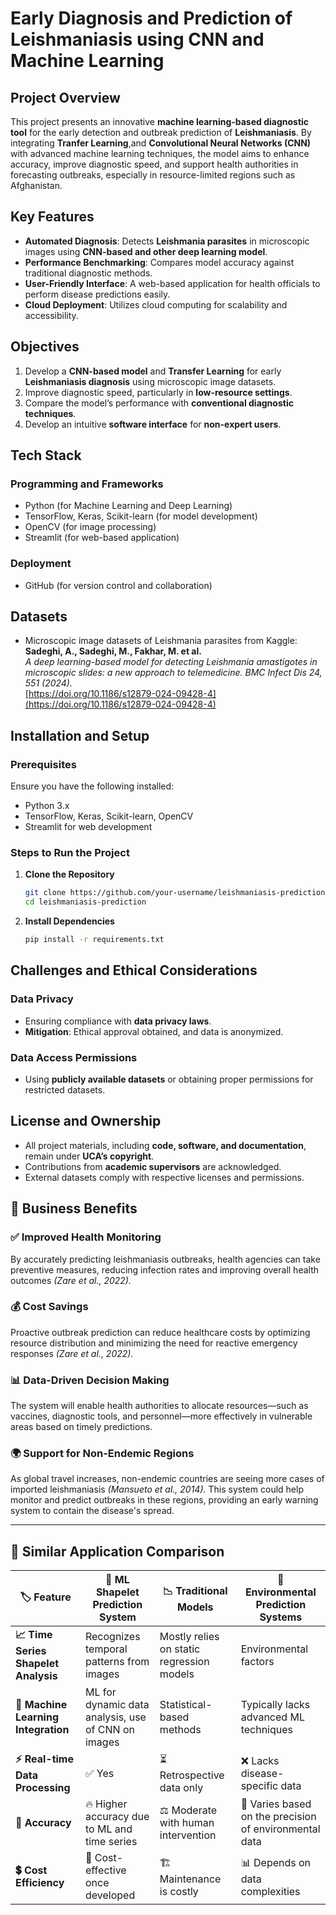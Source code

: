 # Early Diagnosis and Prediction of Leishmaniasis using CNN and Machine Learning

## Project Overview
This project presents an innovative **machine learning-based diagnostic tool** for the early detection and outbreak prediction of **Leishmaniasis**. By integrating **Tranfer Learning**,and **Convolutional Neural Networks (CNN)** with advanced machine learning techniques, the model aims to enhance accuracy, improve diagnostic speed, and support health authorities in forecasting outbreaks, especially in resource-limited regions such as Afghanistan.

## Key Features
- **Automated Diagnosis**: Detects **Leishmania parasites** in microscopic images using **CNN-based and other deep learning model**.
- **Performance Benchmarking**: Compares model accuracy against traditional diagnostic methods.
- **User-Friendly Interface**: A web-based application for health officials to perform disease predictions easily.
- **Cloud Deployment**: Utilizes cloud computing for scalability and accessibility.

## Objectives
1. Develop a **CNN-based model** and **Transfer Learning** for early **Leishmaniasis diagnosis** using microscopic image datasets.
2. Improve diagnostic speed, particularly in **low-resource settings**.
3. Compare the model’s performance with **conventional diagnostic techniques**.
4. Develop an intuitive **software interface** for **non-expert users**.

## Tech Stack
### Programming and Frameworks
- Python (for Machine Learning and Deep Learning)
- TensorFlow, Keras, Scikit-learn (for model development)
- OpenCV (for image processing)
- Streamlit (for web-based application)

### Deployment
- GitHub (for version control and collaboration)

## Datasets
- Microscopic image datasets of Leishmania parasites from Kaggle:  
  **Sadeghi, A., Sadeghi, M., Fakhar, M. et al.**  
  *A deep learning-based model for detecting Leishmania amastigotes in microscopic slides: a new approach to telemedicine. BMC Infect Dis 24, 551 (2024).*  
  [https://doi.org/10.1186/s12879-024-09428-4](https://doi.org/10.1186/s12879-024-09428-4)

## Installation and Setup
### Prerequisites
Ensure you have the following installed:
- Python 3.x
- TensorFlow, Keras, Scikit-learn, OpenCV
- Streamlit for web development

### Steps to Run the Project
1. **Clone the Repository**
   ```bash
   git clone https://github.com/your-username/leishmaniasis-prediction.git
   cd leishmaniasis-prediction
   ```

2. **Install Dependencies**
   ```bash
   pip install -r requirements.txt
   ```

## Challenges and Ethical Considerations
### Data Privacy
- Ensuring compliance with **data privacy laws**.
- **Mitigation**: Ethical approval obtained, and data is anonymized.

### Data Access Permissions
- Using **publicly available datasets** or obtaining proper permissions for restricted datasets.

## License and Ownership
- All project materials, including **code, software, and documentation**, remain under **UCA’s copyright**.
- Contributions from **academic supervisors** are acknowledged.
- External datasets comply with respective licenses and permissions.

## 📌 Business Benefits

### ✅ Improved Health Monitoring
By accurately predicting leishmaniasis outbreaks, health agencies can take preventive measures, reducing infection rates and improving overall health outcomes *(Zare et al., 2022).*  

### 💰 Cost Savings
Proactive outbreak prediction can reduce healthcare costs by optimizing resource distribution and minimizing the need for reactive emergency responses *(Zare et al., 2022).*  

### 📊 Data-Driven Decision Making
The system will enable health authorities to allocate resources—such as vaccines, diagnostic tools, and personnel—more effectively in vulnerable areas based on timely predictions.  

### 🌍 Support for Non-Endemic Regions
As global travel increases, non-endemic countries are seeing more cases of imported leishmaniasis *(Mansueto et al., 2014).* This system could help monitor and predict outbreaks in these regions, providing an early warning system to contain the disease's spread.  

---

## 🔬 Similar Application Comparison

| 🏷 Feature | 🤖 ML Shapelet Prediction System | 📉 Traditional Models | 🌱 Environmental Prediction Systems |
|-----------|--------------------------------|---------------------|---------------------------------|
| **📈 Time Series Shapelet Analysis** | Recognizes temporal patterns from images | Mostly relies on static regression models | Environmental factors |
| **🧠 Machine Learning Integration** | ML for dynamic data analysis, use of CNN on images | Statistical-based methods | Typically lacks advanced ML techniques |
| **⚡ Real-time Data Processing** | ✅ Yes | ⏳ Retrospective data only | ❌ Lacks disease-specific data |
| **🎯 Accuracy** | 🔥 Higher accuracy due to ML and time series | ⚖️ Moderate with human intervention | 🎯 Varies based on the precision of environmental data |
| **💲 Cost Efficiency** | 💸 Cost-effective once developed | 🏗 Maintenance is costly | 📊 Depends on data complexities |
